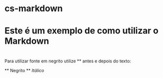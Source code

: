 # cs-markdown

# Este é um exemplo de como utilizar o Markdown <h1>

Para utilizar fonte em negrito utilize ** antes e depois do texto:

** Negrito **
_Itálico_
